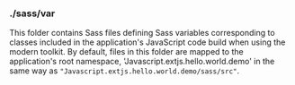 ### ./sass/var

This folder contains Sass files defining Sass variables corresponding to classes
included in the application's JavaScript code build when using the modern toolkit.
By default, files in this folder are mapped to the application's root namespace,
'Javascript.extjs.hello.world.demo' in the same way as `"Javascript.extjs.hello.world.demo/sass/src"`.